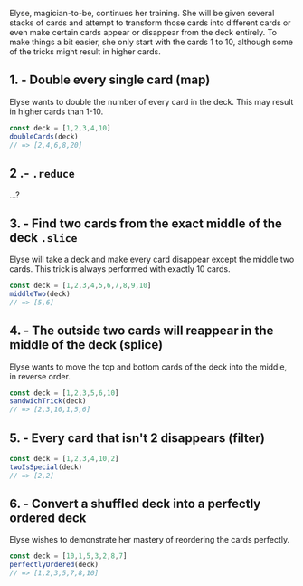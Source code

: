 Elyse, magician-to-be, continues her training. She will be given several stacks of cards
and attempt to transform those cards into different cards or even make
certain cards appear or disappear from the deck entirely.
To make things a bit easier, she only start with the cards 1 to 10, although some of the tricks might result in higher cards.


## 1. - Double every single card (map)

Elyse wants to double the number of every card in the deck. This may result in higher cards than 1-10.

```javascript
const deck = [1,2,3,4,10]
doubleCards(deck)
// => [2,4,6,8,20]
```

## 2 .- `.reduce`

...?

## 3. - Find two cards from the exact middle of the deck `.slice`

Elyse will take a deck and make every card disappear except the
middle two cards. This trick is always performed with exactly 10 cards.

```javascript
const deck = [1,2,3,4,5,6,7,8,9,10]
middleTwo(deck)
// => [5,6]
```

## 4. - The outside two cards will reappear in the middle of the deck (splice)

Elyse wants to move the top and bottom cards of the deck
into the middle, in reverse order.

```javascript
const deck = [1,2,3,5,6,10]
sandwichTrick(deck)
// => [2,3,10,1,5,6]
```

## 5. - Every card that isn't 2 disappears (filter)

```javascript
const deck = [1,2,3,4,10,2]
twoIsSpecial(deck)
// => [2,2]
```
## 6. - Convert a shuffled deck into a perfectly ordered deck

Elyse wishes to demonstrate her mastery of reordering the cards 
perfectly.

```javascript
const deck = [10,1,5,3,2,8,7]
perfectlyOrdered(deck)
// => [1,2,3,5,7,8,10]
```
